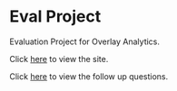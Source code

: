 # Eval Project

Evaluation Project for Overlay Analytics.

Click [here](http://www.robertaron.io/OA-Eval/(https://www.robertaron.io/OA-Eval/)) to view the site.

Click [here](/FOLLOW-UP.md) to view the follow up questions.